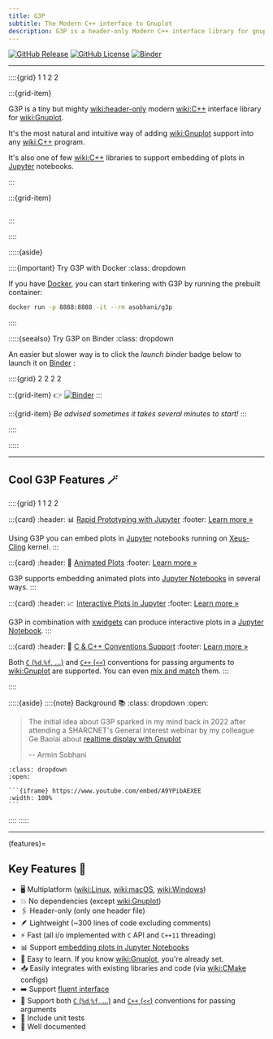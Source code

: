```yaml
---
title: G3P
subtitle: The Modern C++ interface to Gnuplot
description: G3P is a header-only Modern C++ interface library for gnuplot
---
```


[![GitHub Release](https://img.shields.io/github/v/release/arminms/g3p?logo=github&logoColor=lightgray)](https://github.com/arminms/g3p/releases)
[![GitHub License](https://img.shields.io/github/license/arminms/g3p?logo=github&logoColor=lightgrey&color=green)](https://github.com/arminms/g3p/blob/main/LICENSE)
[![Binder](https://mybinder.org/badge_logo.svg)](https://mybinder.org/v2/gh/arminms/g3p/HEAD?labpath=tutorial.ipynb)

---

::::{grid} 1 1 2 2

:::{grid-item}

G3P is a tiny but mighty <wiki:header-only> modern <wiki:C++> interface library for <wiki:Gnuplot>.

It's the most natural and intuitive way of adding <wiki:Gnuplot> support into any <wiki:C++> program.

It's also one of few <wiki:C++> libraries to support embedding of plots in [Jupyter](wiki:Project_Jupyter) notebooks.

:::

:::{grid-item}

```{image} images/g3p_logo_bold.svg
```

:::

::::

:::::{aside}

::::{important} Try G3P with Docker
:class: dropdown

If you have [Docker](wiki:Docker_(software)), you can start tinkering with G3P by running the prebuilt container:
```bash
docker run -p 8888:8888 -it --rm asobhani/g3p
```
::::

:::::{seealso} Try G3P on Binder
:class: dropdown

An easier but slower way is to click the *launch binder* badge below to launch it on [Binder](wiki:Binder_Project) :

::::{grid} 2 2 2 2

:::{grid-item}
👉   [![Binder](https://mybinder.org/badge_logo.svg)](https://mybinder.org/v2/gh/arminms/g3p/HEAD?labpath=tutorial.ipynb)
:::

:::{grid-item}
_Be advised sometimes it takes several minutes to start!_
:::

::::

:::::

---

## Cool G3P Features 🪄

::::{grid} 1 1 2 2

:::{card}
:header: 📊 [Rapid Prototyping with Jupyter](#jupyter-rapid-prototyping)
:footer: [Learn more »](#jupyter-rapid-prototyping)

Using G3P you can embed plots in [Jupyter](wiki:Project_Jupyter) notebooks running on [Xeus-Cling](xref:xeus-cling) kernel.
:::

:::{card}
:header: 🏃 [Animated Plots](#sine_wave)
:footer: [Learn more »](#gif_animations)

G3P supports embedding animated plots into [Jupyter Notebooks](wiki:Project_Jupyter) in several ways.
:::

:::{card}
:header: 📈 [Interactive Plots in Jupyter](#sine_wave_interactive)
:footer: [Learn more »](#interactive_plots)

G3P in combination with [xwidgets](https://github.com/jupyter-xeus/xwidgets) can produce interactive plots in a [Jupyter Notebook](wiki:Project_Jupyter).
:::

:::{card}
:header: 🔀 [C & C++ Conventions Support](#conventions_tab)
:footer: [Learn more »](#conventions)

Both [`C` (`%d`,`%f`, ...)](#c_convention) and [`C++` (`<<`)](#cpp_convention) conventions for passing arguments to <wiki:Gnuplot> are supported. You can even [mix and match](#datablock_plot) them.
:::

::::

:::::{aside}
::::{note} Background 📚
:class: dropdown
:open:

> The initial idea about G3P sparked in my mind back in 2022 after attending a SHARCNET's General Interest webinar by my colleague Ge Baolai about [realtime display with Gnuplot](https://youtu.be/A9YPibAEXEE)
>
> -- Armin Sobhani

````{seealso} Watch the video 📺
:class: dropdown
:open:

```{iframe} https://www.youtube.com/embed/A9YPibAEXEE
:width: 100%
```
````
::::
:::::

---

(features)=
## Key Features 🥇
- 🖥️ Multiplatform (<wiki:Linux>, <wiki:macOS>, <wiki:Windows>)
- 💥 No dependencies (except <wiki:Gnuplot>)
- 🖇️ Header-only (only one header file)
- 🪶 Lightweight (~300 lines of code excluding comments)
- ⚡ Fast (all i/o implemented with `C` API and `C++11` threading)
- 📊 Support [embedding plots in Jupyter Notebooks](./quickstart#jupyter-rapid-prototyping)
- 🏫 Easy to learn. If you know <wiki:Gnuplot>, you're already set.
- 📥 Easily integrates with existing libraries and code (via <wiki:CMake> configs)
- ➡️ Support [fluent interface](https://en.wikipedia.org/wiki/Fluent_interface)
- 🔀 Support both [`C` (`%d`,`%f`, ...)](#c_convention) and [`C++` (`<<`)](#cpp_convention) conventions for passing arguments
- 🧪 Include unit tests
- 📖 Well documented
